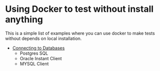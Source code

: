 # Using Docker to test without install anything

This is a simple list of examples where you can use docker to make tests without depends on local installation.

* [Connecting to Databases](./Databases/README.md)
    * Postgres SQL   
    * Oracle Instant Client   
    * MYSQL Client   
